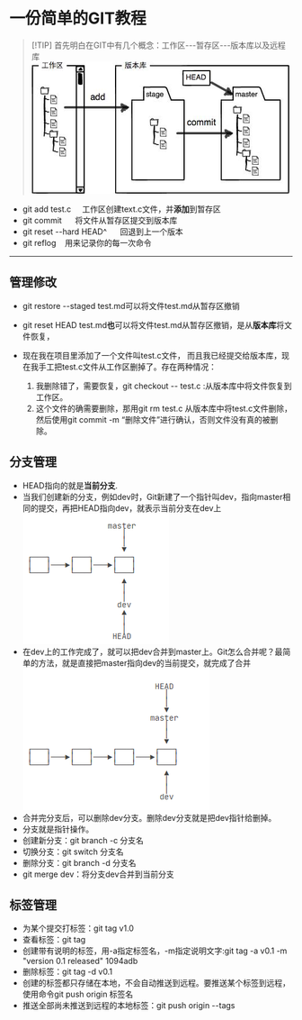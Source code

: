 # 一份简单的GIT教程

>[!TIP] 首先明白在GIT中有几个概念：工作区---暂存区---版本库以及远程库
![Alt text](image-1.png)
* git add test.c &nbsp;&nbsp;&nbsp;&nbsp;工作区创建text.c文件，并**添加**到暂存区
* git commit &nbsp;&nbsp;&nbsp;&nbsp; 将文件从暂存区提交到版本库
* git reset --hard HEAD^ &nbsp;&nbsp;&nbsp;&nbsp; 回退到上一个版本
* git reflog&nbsp;&nbsp;&nbsp;&nbsp;用来记录你的每一次命令

---
## 管理修改

* git restore --staged test.md可以将文件test.md从暂存区撤销
* git reset HEAD test.md**也**可以将文件test.md从暂存区撤销，是从**版本库**将文件恢复，
*  现在我在项目里添加了一个文件叫test.c文件，
而且我已经提交给版本库，现在我手工把test.c文件从工作区删掉了。存在两种情况：
    
    1. 我删除错了，需要恢复，git checkout -- test.c :从版本库中将文件恢复到工作区。
    2. 这个文件的确需要删除，那用git rm test.c 从版本库中将test.c文件删除，然后使用git commit -m “删除文件”进行确认，否则文件没有真的被删除。
## 分支管理
*  HEAD指向的就是**当前分支**.
*  当我们创建新的分支，例如dev时，Git新建了一个指针叫dev，指向master相同的提交，再把HEAD指向dev，就表示当前分支在dev上
![Alt text](image.png)
*  在dev上的工作完成了，就可以把dev合并到master上。Git怎么合并呢？最简单的方法，就是直接把master指向dev的当前提交，就完成了合并
![](image-2.png)
* 合并完分支后，可以删除dev分支。删除dev分支就是把dev指针给删掉。
* 分支就是指针操作。
* 创建新分支：git branch -c 分支名
* 切换分支：git switch 分支名
* 删除分支：git branch -d 分支名
* git merge dev：将分支dev合并到当前分支
## 标签管理
* 为某个提交打标签：git tag v1.0
* 查看标签：git tag
* 创建带有说明的标签，用-a指定标签名，-m指定说明文字:git tag -a v0.1 -m "version 0.1 released" 1094adb
* 删除标签：git tag -d v0.1
* 创建的标签都只存储在本地，不会自动推送到远程。要推送某个标签到远程，使用命令git push origin 标签名
* 推送全部尚未推送到远程的本地标签：git push origin --tags
